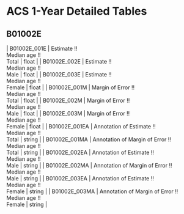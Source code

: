 # ACS 1-Year Detailed Tables

## B01002E

| B01002E_001E | Estimate !!<br>Median age !!<br>Total | float |
| B01002E_002E | Estimate !!<br>Median age !!<br>Male | float |
| B01002E_003E | Estimate !!<br>Median age !!<br>Female | float |
| B01002E_001M | Margin of Error !!<br>Median age !!<br>Total | float |
| B01002E_002M | Margin of Error !!<br>Median age !!<br>Male | float |
| B01002E_003M | Margin of Error !!<br>Median age !!<br>Female | float |
| B01002E_001EA | Annotation of Estimate !!<br>Median age !!<br>Total | string |
| B01002E_001MA | Annotation of Margin of Error !!<br>Median age !!<br>Total | string |
| B01002E_002EA | Annotation of Estimate !!<br>Median age !!<br>Male | string |
| B01002E_002MA | Annotation of Margin of Error !!<br>Median age !!<br>Male | string |
| B01002E_003EA | Annotation of Estimate !!<br>Median age !!<br>Female | string |
| B01002E_003MA | Annotation of Margin of Error !!<br>Median age !!<br>Female | string |

